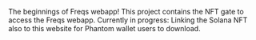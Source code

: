 The beginnings of Freqs webapp!
This project contains the NFT gate to access the Freqs webapp.
Currently in progress: Linking the Solana NFT also to this website for Phantom wallet users to download.

